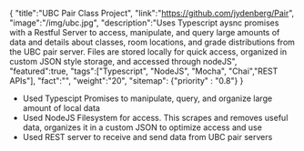 {
    "title":"UBC Pair Class Project",
    "link":"https://github.com/jydenberg/Pair",
    "image":"/img/ubc.jpg",
    "description":"Uses Typescript aysnc promises with a Restful Server to access, manipulate, and query large amounts of data and details about classes, room locations, and grade distributions from the UBC pair server. Files are stored locally for quick access, organized in custom JSON style storage, and accessed through nodeJS",
    "featured":true,
    "tags":["Typescript", "NodeJS", "Mocha", "Chai","REST APIs"],
    "fact":"",
    "weight":"20",
    "sitemap": {"priority" : "0.8"}
}

<ul>
    <li>    
    Used Typescipt Promises to manipulate, query, and organize large amount of local data
    </li>
    <li>
    Used NodeJS Filesystem for access. This scrapes and removes useful data, organizes it in a custom JSON to optimize access and use
    </li>
    <li>
    Used REST server to receive and send data from UBC pair servers
    </li>   
</ul>